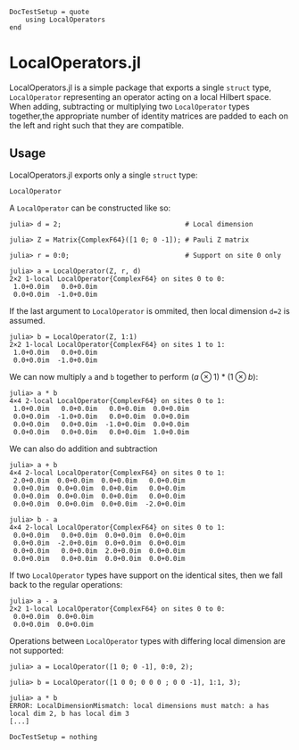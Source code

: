 ```@meta
DocTestSetup = quote
    using LocalOperators
end
```

# LocalOperators.jl

LocalOperators.jl is a simple package that exports a single `struct` type, `LocalOperator` representing an operator acting on a local Hilbert space. When adding, subtracting or multiplying two `LocalOperator` types together,the appropriate number of identity matrices are padded to each on the left and right such that they are compatible. 

## Usage

LocalOperators.jl exports only a single `struct` type:

```@docs
LocalOperator
```

A `LocalOperator` can be constructed like so:

```jldoctest ztimesz
julia> d = 2;                               # Local dimension 

julia> Z = Matrix{ComplexF64}([1 0; 0 -1]); # Pauli Z matrix

julia> r = 0:0;                             # Support on site 0 only

julia> a = LocalOperator(Z, r, d)
2×2 1-local LocalOperator{ComplexF64} on sites 0 to 0:
 1.0+0.0im   0.0+0.0im
 0.0+0.0im  -1.0+0.0im
```
If the last argument to `LocalOperator` is ommited, then local dimension `d=2` is assumed.
```jldoctest ztimesz
julia> b = LocalOperator(Z, 1:1)
2×2 1-local LocalOperator{ComplexF64} on sites 1 to 1:
 1.0+0.0im   0.0+0.0im
 0.0+0.0im  -1.0+0.0im
```
We can now multiply `a` and `b` together to perform $(a \otimes 1) * (1 \otimes b)$:
```jldoctest ztimesz
julia> a * b 
4×4 2-local LocalOperator{ComplexF64} on sites 0 to 1:
 1.0+0.0im   0.0+0.0im   0.0+0.0im  0.0+0.0im
 0.0+0.0im  -1.0+0.0im   0.0+0.0im  0.0+0.0im
 0.0+0.0im   0.0+0.0im  -1.0+0.0im  0.0+0.0im
 0.0+0.0im   0.0+0.0im   0.0+0.0im  1.0+0.0im
```
We can also do addition and subtraction
```jldoctest ztimesz
julia> a + b 
4×4 2-local LocalOperator{ComplexF64} on sites 0 to 1:
 2.0+0.0im  0.0+0.0im  0.0+0.0im   0.0+0.0im
 0.0+0.0im  0.0+0.0im  0.0+0.0im   0.0+0.0im
 0.0+0.0im  0.0+0.0im  0.0+0.0im   0.0+0.0im
 0.0+0.0im  0.0+0.0im  0.0+0.0im  -2.0+0.0im

julia> b - a 
4×4 2-local LocalOperator{ComplexF64} on sites 0 to 1:
 0.0+0.0im   0.0+0.0im  0.0+0.0im  0.0+0.0im
 0.0+0.0im  -2.0+0.0im  0.0+0.0im  0.0+0.0im
 0.0+0.0im   0.0+0.0im  2.0+0.0im  0.0+0.0im
 0.0+0.0im   0.0+0.0im  0.0+0.0im  0.0+0.0im
```
If two `LocalOperator` types have support on the identical sites, then we fall back to the regular operations:
```jldoctest ztimesz
julia> a - a
2×2 1-local LocalOperator{ComplexF64} on sites 0 to 0:
 0.0+0.0im  0.0+0.0im
 0.0+0.0im  0.0+0.0im
```
Operations between `LocalOperator` types with differing local dimension are not supported:
```jldoctest
julia> a = LocalOperator([1 0; 0 -1], 0:0, 2);

julia> b = LocalOperator([1 0 0; 0 0 0 ; 0 0 -1], 1:1, 3);

julia> a * b
ERROR: LocalDimensionMismatch: local dimensions must match: a has local dim 2, b has local dim 3
[...]
```

```@meta
DocTestSetup = nothing
```
